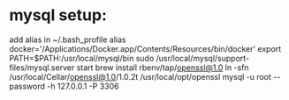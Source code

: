 # mysql setup:

add alias in ~/.bash_profile
alias docker='/Applications/Docker.app/Contents/Resources/bin/docker'
export PATH=$PATH:/usr/local/mysql/bin
sudo /usr/local/mysql/support-files/mysql.server start
brew install rbenv/tap/openssl@1.0
ln -sfn /usr/local/Cellar/openssl@1.0/1.0.2t /usr/local/opt/openssl
mysql -u root --password -h 127.0.0.1 -P 3306
